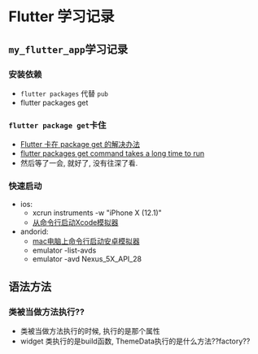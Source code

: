 # Flutter 学习记录

## `my_flutter_app`学习记录

### 安装依赖

* `flutter packages` 代替 `pub`
* flutter packages get

### `flutter package get`卡住

* [Flutter 卡在 package get 的解决办法](https://jimbray.xyz/post/using-flutter-in-china/)
* [flutter packages get command takes a long time to run](https://github.com/flutter/flutter/issues/15162#issuecomment-374588792)
* 然后等了一会, 就好了, 没有往深了看.

### 快速启动

* ios:
  * xcrun instruments -w "iPhone X (12.1)"
  * [从命令行启动Xcode模拟器](https://www.jianshu.com/p/c5ad2e2be367)
* andorid:
  * [mac电脑上命令行启动安卓模拟器](https://juejin.im/post/5bcfe1e7518825779a41fa5e)
  * emulator -list-avds
  * emulator -avd Nexus_5X_API_28

## 语法方法

### 类被当做方法执行??

* 类被当做方法执行的时候, 执行的是那个属性
* widget 类执行的是build函数, ThemeData执行的是什么方法??factory??